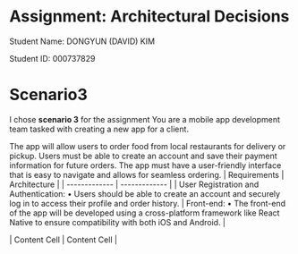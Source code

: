# Assignment: Architectural Decisions


Student Name: DONGYUN (DAVID) KIM


Student ID: 000737829
# Scenario3
I chose **scenario 3** for the assignment
You are a mobile app development team tasked with creating a new app for a client. 


The app will allow users to order food from local restaurants for delivery or pickup. Users must be able to create an account and save their payment information for future orders. The app must have a user-friendly interface that is easy to navigate and allows for seamless ordering.
| Requirements  | Architecture |
| ------------- | ------------- |
| User Registration and Authentication: •	Users should be able to create an account and securely log in to access their profile and order history. | Front-end: •	The front-end of the app will be developed using a cross-platform framework like React Native to ensure compatibility with both iOS and Android. |


| Content Cell  | Content Cell  |
